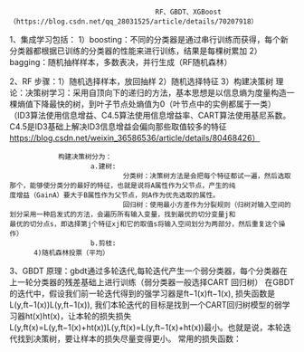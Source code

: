                                         RF、GBDT、XGBoost（https://blog.csdn.net/qq_28031525/article/details/70207918）

1、集成学习包括：
                1）boosting：不同的分类器是通过串行训练而获得，每个新分类器都根据已训练的分类器的性能来进行训练，结果是每棵树累加
                2）bagging：随机抽样样本，多数表决，并行生成（RF随机森林）
        
2、RF
    步骤：1）随机选择样本，放回抽样
          2）随机选择特征
          3）构建决策树
                理论：决策树学习：采用自顶向下的递归的方法，基本思想是以信息熵为度量构造一棵熵值下降最快的树，到叶子节点处熵值为0（叶节点中的实例都属于一类）
               （ID3算法使用信息增益、C4.5算法使用信息增益率、CART算法使用基尼系数。C4.5是ID3基础上解决ID3信息增益会偏向那些取值较多的特征                           https://blog.csdn.net/weixin_36586536/article/details/80468426）
       
                构建决策树分为：
                        a.建树:
                                分类树：决策树方法是会把每个特征都试一遍，然后选取那个，能够使分类分的最好的特征，也就是说将A属性作为父节点，产生的纯                                        度增益（GainA）要大于B属性作为父节点，则A作为优先选取的属性。
                                回归树：使用最小方差作为分裂规则（归树对输入空间的划分采用一种启发式的方法，会遍历所有输入变量，找到最优的切分变量j和                                         最优的切分点s，即选择第j个特征xj和它的取值s将输入空间划分为两部分，然后重复这个操作）
                        b.剪枝:
          4)随机森林投票（平均）

3、GBDT
        原理：gbdt通过多轮迭代,每轮迭代产生一个弱分类器，每个分类器在上一轮分类器的残差基础上进行训练（弱分类器一般选择CART 回归树）
        在GBDT的迭代中，假设我们前一轮迭代得到的强学习器是ft−1(x)ft−1(x), 损失函数是L(y,ft−1(x))L(y,ft−1(x)), 我们本轮迭代的目标是找到一个CART回归树模型的弱学习器ht(x)ht(x)，让本轮的损失损失L(y,ft(x)=L(y,ft−1(x)+ht(x))L(y,ft(x)=L(y,ft−1(x)+ht(x))最小。也就是说，本轮迭代找到决策树，要让样本的损失尽量变得更小。 
        常用的损失函数：

    
